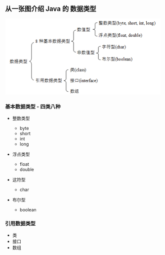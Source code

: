 ## 从一张图介绍 Java 的 数据类型
![1588058463895](../../image/1588058463895.png)

### 基本数据类型  -  四类八种

-  整数类型  
   -  byte   
   -  short   
   -  int     
   -  long

- 浮点类型

  -  float   
  -  double



- 这符型

  - char


- 布尔型

  - boolean 
  
  

### 引用数据类型

- 类
- 接口
- 数组



